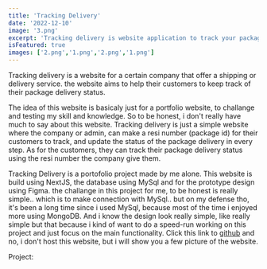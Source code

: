 ```yaml
---
title: 'Tracking Delivery'
date: '2022-12-10'
image: '3.png'
excerpt: 'Tracking delivery is website application to track your package delivery'
isFeatured: true
images: ['2.png','1.png','2.png','1.png']
---
```


Tracking delivery is a website for a certain company that offer a shipping or delivery service. the website aims to help their customers to keep track of their package delivery status.

The idea of this website is basicaly just for a portfolio website, to challange and testing my skill and knowledge. So to be honest, i don't really have much to say about this website. Tracking delivery is just a simple website where the company or admin, can make a resi number (package id) for their customers to track, and update the status of the package delivery in every step. As for the customers, they can track their package delivery status using the resi number the company give them.

Tracking Delivery is a portofolio project made by me alone. This website is build using NextJS, the database using MySql and for the prototype design using Figma. the challange in this project for me, to be honest is really simple.. which is to make connection with MySql.. but on my defense tho, it's been a long time since i used MySql, because most of the time i enjoyed more using MongoDB. And i know the design look really simple, like really simple but that because i kind of want to do a speed-run working on this project and just focus on the main functionality. Click this link to [github](https://github.com/Bryan-snw/Tracking-Delivery) and no, i don't host this website, but i will show you a few picture of the website.

Project:



